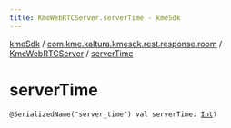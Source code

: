 ```yaml
---
title: KmeWebRTCServer.serverTime - kmeSdk
---
```


[kmeSdk](../../index.html) / [com.kme.kaltura.kmesdk.rest.response.room](../index.html) / [KmeWebRTCServer](index.html) / [serverTime](./server-time.html)

# serverTime

`@SerializedName("server_time") val serverTime: `[`Int`](https://kotlinlang.org/api/latest/jvm/stdlib/kotlin/-int/index.html)`?`